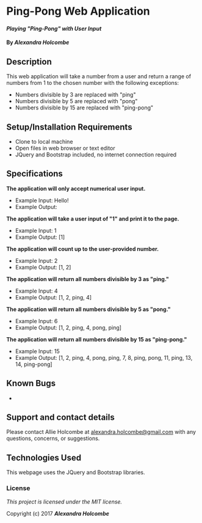 # Ping-Pong Web Application

#### _Playing "Ping-Pong" with User Input_

#### By _**Alexandra Holcombe**_

## Description

This web application will take a number from a user and return a range of numbers from 1 to the chosen number with the following exceptions:
* Numbers divisible by 3 are replaced with "ping"
* Numbers divisible by 5 are replaced with "pong"
* Numbers divisible by 15 are replaced with "ping-pong"

## Setup/Installation Requirements

* Clone to local machine
* Open files in web browser or text editor
* JQuery and Bootstrap included, no internet connection required

## Specifications

**The application will only accept numerical user input.**
* Example Input: Hello!
* Example Output:

**The application will take a user input of "1" and print it to the page.**
* Example Input: 1
* Example Output: [1]

**The application will count up to the user-provided number.**
* Example Input: 2
* Example Output: [1, 2]

**The application will return all numbers divisible by 3 as "ping."**
* Example Input: 4
* Example Output: [1, 2, ping, 4]

**The application will return all numbers divisible by 5 as "pong."**
* Example Input: 6
* Example Output: [1, 2, ping, 4, pong, ping]

**The application will return all numbers divisible by 15 as "ping-pong."**
* Example Input: 15
* Example Output: [1, 2, ping, 4, pong, ping, 7, 8, ping, pong, 11, ping, 13, 14, ping-pong]

## Known Bugs

*

## Support and contact details

Please contact Allie Holcombe at alexandra.holcombe@gmail.com with any questions, concerns, or suggestions.

## Technologies Used

This webpage uses the JQuery and Bootstrap libraries.

### License

*This project is licensed under the MIT license.*

Copyright (c) 2017 **_Alexandra Holcombe_**
